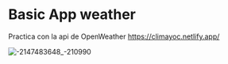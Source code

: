 # Basic App weather
Practica con la api de OpenWeather
https://climayoc.netlify.app/

![-2147483648_-210990](https://user-images.githubusercontent.com/64809211/131040452-5a17fb00-da37-45ba-adce-4f7ec912276c.jpg)


